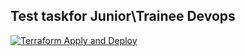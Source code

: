 ## Test taskfor Junior\Trainee Devops

[![Terraform Apply and Deploy](https://github.com/youonmyown/test-task/actions/workflows/terraform.yml/badge.svg)](https://github.com/youonmyown/test-task/actions/workflows/terraform.yml)